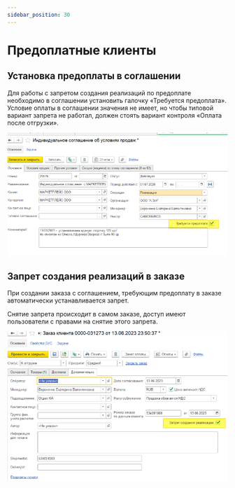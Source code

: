 ```yaml
---
sidebar_position: 30
---
```


# Предоплатные клиенты


## Установка предоплаты в соглашении
Для работы с запретом создания реализаций по предоплате необходимо в соглашении установить галочку «Требуется предоплата». Условие оплаты в соглашении значения не имеет, но чтобы типовой вариант запрета не работал, должен стоять вариант контроля «Оплата после отгрузки».  

![](./img/predoplatnye-klienty/Aspose.Words.98c3f8f2-1e38-4719-b32f-4bce959b04c7.001.png)
## Запрет создания реализаций в заказе
При создании заказа с соглашением, требующим предоплату в заказе автоматически устанавливается запрет.

Снятие запрета происходит в самом заказе, доступ имеют пользователи с правами на снятие этого запрета.

![](./img/predoplatnye-klienty/Aspose.Words.98c3f8f2-1e38-4719-b32f-4bce959b04c7.002.png)

